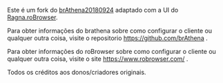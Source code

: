 Este é um fork do [brAthena20180924](https://github.com/brAthena/brAthena20180924) adaptado com a UI do [Ragna.roBrowser](https://github.com/MrAntares/Ragna.roBrowser).

Para obter informações do brathena sobre como configurar o cliente ou qualquer outra coisa, visite o repositorio https://github.com/brAthena .

Para obter informações do roBrowser sobre como configurar o cliente ou qualquer outra coisa, visite o site https://www.robrowser.com/ .

Todos os créditos aos donos/criadores originais.

